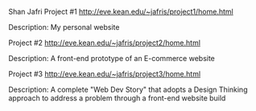 Shan Jafri
Project #1
http://eve.kean.edu/~jafris/project1/home.html

Description: My personal website

Project #2
http://eve.kean.edu/~jafris/project2/home.html

Description: A front-end prototype of an E-commerce website

Project #3
http://eve.kean.edu/~jafris/project3/home.html

Description: A complete "Web Dev Story" that adopts a Design Thinking approach to address a problem through a front-end website build
